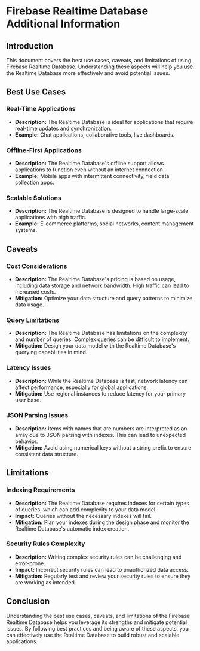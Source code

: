 # Firebase Realtime Database Additional Information

## Introduction
This document covers the best use cases, caveats, and limitations of using Firebase Realtime Database. Understanding these aspects will help you use the Realtime Database more effectively and avoid potential issues.

## Best Use Cases

### Real-Time Applications
- **Description:** The Realtime Database is ideal for applications that require real-time updates and synchronization.
- **Example:** Chat applications, collaborative tools, live dashboards.

### Offline-First Applications
- **Description:** The Realtime Database's offline support allows applications to function even without an internet connection.
- **Example:** Mobile apps with intermittent connectivity, field data collection apps.

### Scalable Solutions
- **Description:** The Realtime Database is designed to handle large-scale applications with high traffic.
- **Example:** E-commerce platforms, social networks, content management systems.

## Caveats

### Cost Considerations
- **Description:** The Realtime Database's pricing is based on usage, including data storage and network bandwidth. High traffic can lead to increased costs.
- **Mitigation:** Optimize your data structure and query patterns to minimize data usage.

### Query Limitations
- **Description:** The Realtime Database has limitations on the complexity and number of queries. Complex queries can be difficult to implement.
- **Mitigation:** Design your data model with the Realtime Database's querying capabilities in mind.

### Latency Issues
- **Description:** While the Realtime Database is fast, network latency can affect performance, especially for global applications.
- **Mitigation:** Use regional instances to reduce latency for your primary user base.

### JSON Parsing Issues
- **Description:** Items with names that are numbers are interpreted as an array due to JSON parsing with indexes. This can lead to unexpected behavior.
- **Mitigation:** Avoid using numerical keys without a string prefix to ensure consistent data structure.

## Limitations

### Indexing Requirements
- **Description:** The Realtime Database requires indexes for certain types of queries, which can add complexity to your data model.
- **Impact:** Queries without the necessary indexes will fail.
- **Mitigation:** Plan your indexes during the design phase and monitor the Realtime Database's automatic index creation.

### Security Rules Complexity
- **Description:** Writing complex security rules can be challenging and error-prone.
- **Impact:** Incorrect security rules can lead to unauthorized data access.
- **Mitigation:** Regularly test and review your security rules to ensure they are working as intended.

## Conclusion
Understanding the best use cases, caveats, and limitations of the Firebase Realtime Database helps you leverage its strengths and mitigate potential issues. By following best practices and being aware of these aspects, you can effectively use the Realtime Database to build robust and scalable applications.

